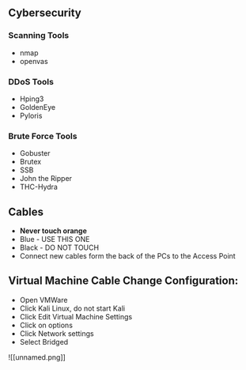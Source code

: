 ## Cybersecurity

### Scanning Tools
- nmap
- openvas

### DDoS Tools
- Hping3
- GoldenEye
- Pyloris

### Brute Force Tools
- Gobuster
- Brutex
- SSB
- John the Ripper
- THC-Hydra

## Cables
- **Never touch orange**
- Blue - USE THIS ONE
- Black - DO NOT TOUCH
- Connect new cables form the back of the PCs to the Access Point

## Virtual Machine Cable Change Configuration:
- Open VMWare
- Click Kali Linux, do not start Kali
- Click Edit Virtual Machine Settings
- Click on options
- Click Network settings
- Select Bridged

![[unnamed.png]]
